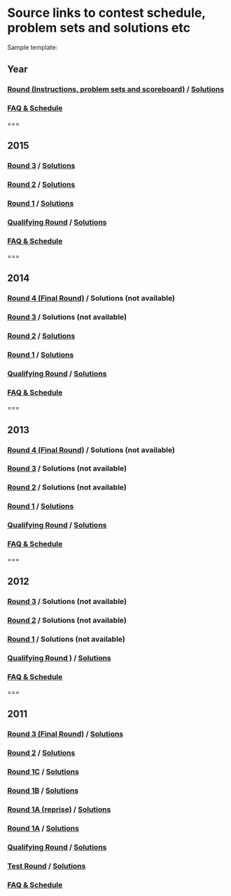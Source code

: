# Source links to contest schedule, problem sets and solutions etc

Sample template:

## Year

### [Round (Instructions, problem sets and scoreboard)](link.to/scoreboard) / [Solutions](link.to/solutions)

### [FAQ & Schedule](link.to/faq&schedule)

===

## 2015

### [Round 3](https://www.facebook.com/hackercup/problems.php?round=890884524269795) / [Solutions](https://www.facebook.com/notes/facebook-hacker-cup/hacker-cup-2015-round-3-solutions/1056536891028878)

### [Round 2](https://www.facebook.com/hackercup/problems.php?round=323882677799153) / [Solutions](https://www.facebook.com/notes/facebook-hacker-cup/hacker-cup-2015-round-2-solutions/1051224511560116)

### [Round 1](https://www.facebook.com/hackercup/problems.php?round=344496159068801) / [Solutions](https://www.facebook.com/notes/facebook-hacker-cup/hacker-cup-2015-round-1-solutions/1047761065239794)

### [Qualifying Round](https://www.facebook.com/hackercup/problems.php?round=742632349177460) / [Solutions](https://www.facebook.com/notes/facebook-hacker-cup/hacker-cup-2015-qualification-round-solutions/1043281905687710)

### [FAQ & Schedule](https://www.facebook.com/notes/facebook-hacker-cup/hacker-cup-2015-faq/1029173677098533)

===

## 2014

### [Round 4 (Final Round)](https://www.facebook.com/hackercup/problems.php?round=180228228840273) / Solutions (not available)

### [Round 3](https://www.facebook.com/hackercup/problems.php?round=1433361756892155) / Solutions (not available)

### [Round 2](https://www.facebook.com/hackercup/problems.php?round=544142832342014) / [Solutions](https://www.facebook.com/notes/facebook-hacker-cup/2014-round-2-solutions/787413617941208)

### [Round 1](https://www.facebook.com/hackercup/problems.php?round=1437956993099239) / [Solutions](https://www.facebook.com/notes/facebook-hacker-cup/2014-round-1-solutions/783788524970384)

### [Qualifying Round](https://www.facebook.com/hackercup/problems.php?round=598486203541358) / [Solutions](https://www.facebook.com/notes/facebook-hacker-cup/2014-qualification-round-solutions/775180192497884)

### [FAQ & Schedule](https://www.facebook.com/notes/769049686444268/)

===

## 2013

### [Round 4 (Final Round)](https://www.facebook.com/hackercup/problems.php?round=430084003727512) / Solutions (not available)

### [Round 3](https://www.facebook.com/hackercup/problems.php?round=402976459784646) / Solutions (not available)

### [Round 2](https://www.facebook.com/hackercup/problems.php?round=499927843385312) / Solutions (not available)

### [Round 1](https://www.facebook.com/hackercup/problems.php?round=189890111155691) / [Solutions](https://www.facebook.com/notes/facebook-hacker-cup/2013-round-1-solutions/606859202663318)

### [Qualifying Round](https://www.facebook.com/hackercup/problems.php?round=185564241586420) / [Solutions](https://www.facebook.com/notes/facebook-hacker-cup/qualification-round-solutions/598486173500621)

### [FAQ & Schedule](https://www.facebook.com/notes/facebook-hacker-cup/hacker-cup-2013-faq/591459627536609)

===

## 2012

### [Round 3](https://www.facebook.com/hackercup/problems.php?round=222291111185610) / Solutions (not available)

### [Round 2](https://www.facebook.com/hackercup/problems.php?round=154897681286317) / Solutions (not available)

### [Round 1](https://www.facebook.com/hackercup/problems.php?round=225705397509134) / Solutions (not available)

### [Qualifying Round )](https://www.facebook.com/hackercup/problems.php?round=146094915502528) / [Solutions](https://www.facebook.com/notes/facebook-hacker-cup/2012-qualification-round-solutions/371108282905079)

### [FAQ & Schedule](https://www.facebook.com/notes/facebook-engineering/announcing-facebooks-2012-hacker-cup/10150468260528920)

===

## 2011

### [Round 3 (Final Round)](https://www.facebook.com/hackercup/problems.php?round=188859297819219) / [Solutions]()

### [Round 2](https://www.facebook.com/hackercup/problems.php?round=178767375498716) / [Solutions]()

### [Round 1C](https://www.facebook.com/hackercup/problems.php?round=173585106010813) / [Solutions]()

### [Round 1B](https://www.facebook.com/hackercup/problems.php?round=167482453296629) / [Solutions]()

### [Round 1A (reprise)](https://www.facebook.com/hackercup/problems.php?round=123802894356576) / [Solutions]()

### [Round 1A](https://www.facebook.com/hackercup/problems.php?round=144428782277390) / [Solutions]()

### [Qualifying Round](https://www.facebook.com/hackercup/problems.php?round=4) / [Solutions]()

### [Test Round](https://www.facebook.com/hackercup/problems.php?round=103456299728530) / [Solutions]()

### [FAQ & Schedule](https://www.facebook.com/notes/facebook-hacker-cup/updated-dates-and-times-for-online-rounds/193925823956660)

